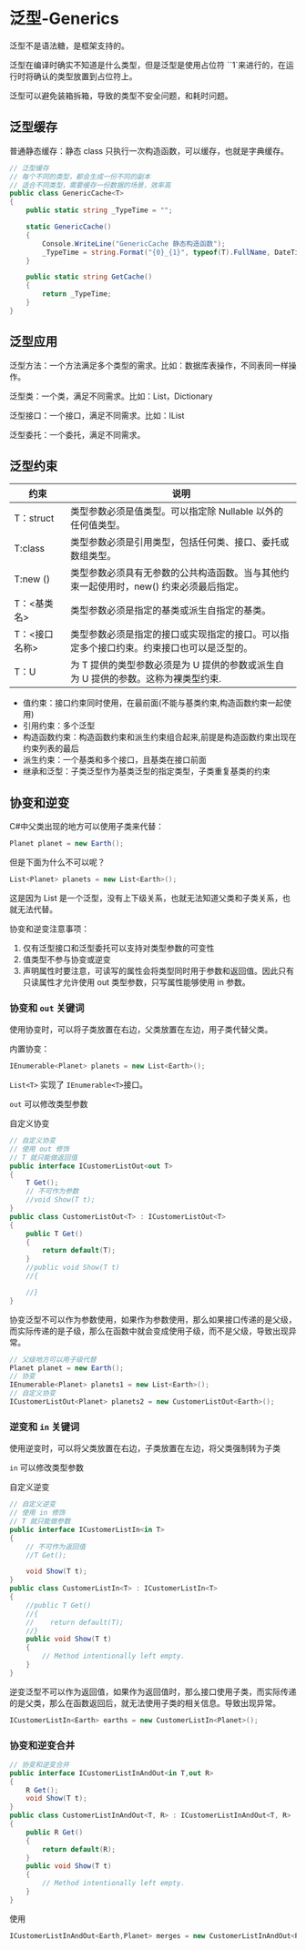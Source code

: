 # 泛型-Generics

泛型不是语法糖，是框架支持的。

泛型在编译时确实不知道是什么类型，但是泛型是使用占位符 ``1`来进行的，在运行时将确认的类型放置到占位符上。

泛型可以避免装箱拆箱，导致的类型不安全问题，和耗时问题。

## 泛型缓存

普通静态缓存：静态 class 只执行一次构造函数，可以缓存，也就是字典缓存。

```csharp
// 泛型缓存
// 每个不同的类型，都会生成一份不同的副本
// 适合不同类型，需要缓存一份数据的场景，效率高
public class GenericCache<T>
{
    public static string _TypeTime = "";

    static GenericCache()
    {
        Console.WriteLine("GenericCache 静态构造函数");
        _TypeTime = string.Format("{0}_{1}", typeof(T).FullName, DateTime.Now.ToString("yyyy-MM-dd HH:mm:ss:fff"));
    }

    public static string GetCache()
    {
        return _TypeTime;
    }
}
```

## 泛型应用

泛型方法：一个方法满足多个类型的需求。比如：数据库表操作，不同表同一样操作。

泛型类：一个类，满足不同需求。比如：List，Dictionary

泛型接口：一个接口，满足不同需求。比如：IList

泛型委托：一个委托，满足不同需求。

## 泛型约束

| 约束          | 说明                                                         |
| ------------- | ------------------------------------------------------------ |
| T：struct     | 类型参数必须是值类型。可以指定除 Nullable 以外的任何值类型。 |
| T:class       | 类型参数必须是引用类型，包括任何类、接口、委托或数组类型。   |
| T:new ()      | 类型参数必须具有无参数的公共构造函数。当与其他约束一起使用时，new() 约束必须最后指定。 |
| T：<基类名>   | 类型参数必须是指定的基类或派生自指定的基类。                 |
| T：<接口名称> | 类型参数必须是指定的接口或实现指定的接口。可以指定多个接口约束。约束接口也可以是泛型的。 |
| T：U          | 为 T 提供的类型参数必须是为 U 提供的参数或派生自为 U 提供的参数。这称为裸类型约束. |

- 值约束：接口约束同时使用，在最前面(不能与基类约束,构造函数约束一起使用)
- 引用约束：多个泛型
- 构造函数约束：构造函数约束和派生约束组合起来,前提是构造函数约束出现在约束列表的最后
- 派生约束：一个基类和多个接口，且基类在接口前面
- 继承和泛型：子类泛型作为基类泛型的指定类型，子类重复基类的约束

## 协变和逆变

C#中父类出现的地方可以使用子类来代替：

```csharp
Planet planet = new Earth();
```

但是下面为什么不可以呢？

```csharp
List<Planet> planets = new List<Earth>();
```

这是因为 List 是一个泛型，没有上下级关系，也就无法知道父类和子类关系，也就无法代替。

协变和逆变注意事项：

1. 仅有泛型接口和泛型委托可以支持对类型参数的可变性
2. 值类型不参与协变或逆变
3. 声明属性时要注意，可读写的属性会将类型同时用于参数和返回值。因此只有只读属性才允许使用 out 类型参数，只写属性能够使用 in 参数。

### 协变和 `out` 关键词

使用协变时，可以将子类放置在右边，父类放置在左边，用子类代替父类。

内置协变：

```csharp
IEnumerable<Planet> planets = new List<Earth>();
```

`List<T>` 实现了 `IEnumerable<T>`接口。

`out` 可以修改类型参数

自定义协变

```csharp
// 自定义协变
// 使用 out 修饰
// T 就只能做返回值
public interface ICustomerListOut<out T>
{
    T Get();
    // 不可作为参数
    //void Show(T t);
}
public class CustomerListOut<T> : ICustomerListOut<T>
{
    public T Get()
    {
        return default(T);
    }
    //public void Show(T t)
    //{

    //}
}
```

协变泛型不可以作为参数使用，如果作为参数使用，那么如果接口传递的是父级，而实际传递的是子级，那么在函数中就会变成使用子级，而不是父级，导致出现异常。

```csharp
// 父级地方可以用子级代替
Planet planet = new Earth();
// 协变
IEnumerable<Planet> planets1 = new List<Earth>();
// 自定义协变
ICustomerListOut<Planet> planets2 = new CustomerListOut<Earth>();
```

### 逆变和 `in` 关键词

使用逆变时，可以将父类放置在右边，子类放置在左边，将父类强制转为子类

`in` 可以修改类型参数

自定义逆变

```csharp
// 自定义逆变
// 使用 in 修饰
// T 就只能做参数
public interface ICustomerListIn<in T>
{
    // 不可作为返回值
    //T Get();

    void Show(T t);
}
public class CustomerListIn<T> : ICustomerListIn<T>
{
    //public T Get()
    //{
    //    return default(T);
    //}
    public void Show(T t)
    {
        // Method intentionally left empty.
    }
}
```

逆变泛型不可以作为返回值，如果作为返回值时，那么接口使用子类，而实际传递的是父类，那么在函数返回后，就无法使用子类的相关信息。导致出现异常。

```csharp
ICustomerListIn<Earth> earths = new CustomerListIn<Planet>();
```

### 协变和逆变合并

```csharp
// 协变和逆变合并
public interface ICustomerListInAndOut<in T,out R>
{
    R Get();
    void Show(T t);
}
public class CustomerListInAndOut<T, R> : ICustomerListInAndOut<T, R>
{
    public R Get()
    {
        return default(R);
    }
    public void Show(T t)
    {
        // Method intentionally left empty.
    }
}
```

使用

```csharp
ICustomerListInAndOut<Earth,Planet> merges = new CustomerListInAndOut<Planet,Earth>();
```